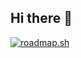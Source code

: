 ## Hi there 👋

<!--
**kira200336/kira200336** is a ✨ _special_ ✨ repository because its `README.md` (this file) appears on your GitHub profile.

Here are some ideas to get you started:

- 🔭 I’m currently working on ...
- 🌱 I’m currently learning ...
- 👯 I’m looking to collaborate on ...
- 🤔 I’m looking for help with ...
- 💬 Ask me about ...
- 📫 How to reach me: ...
- 😄 Pronouns: ...
- ⚡ Fun fact: ...
-->

[![roadmap.sh](https://roadmap.sh/card/tall/66e93c28f34c8868eccb2ad0?variant=dark&roadmaps=golang%2Candroid%2Cbackend%2Ccomputer-science)](https://roadmap.sh)
